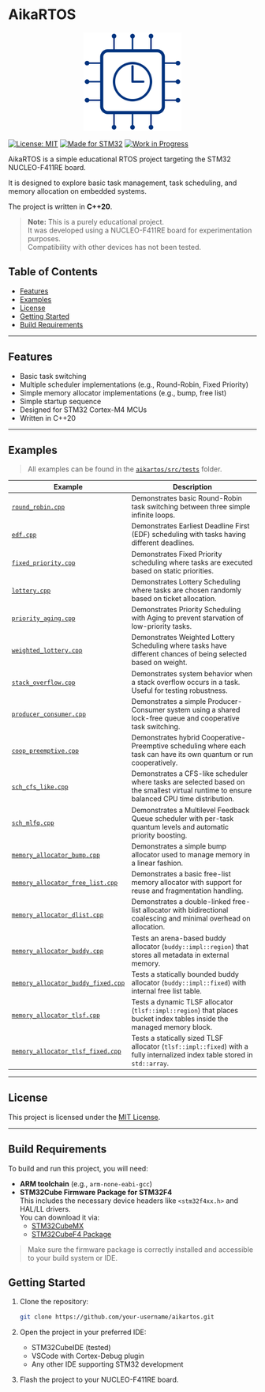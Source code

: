 # AikaRTOS

<p align="center">
  <img src="aikartos_logo.svg" alt="AikaRTOS Logo" width="200"/>
</p>

[![License: MIT](https://img.shields.io/badge/License-MIT-yellow.svg)](LICENSE)
[![Made for STM32](https://img.shields.io/badge/Platform-STM32-blue.svg)](#)
[![Work in Progress](https://img.shields.io/badge/Status-Work%20in%20Progress-orange)](#)

AikaRTOS is a simple educational RTOS project targeting the STM32 NUCLEO-F411RE board.

It is designed to explore basic task management, task scheduling, and memory allocation on embedded systems.

The project is written in **C++20**.

> **Note:** This is a purely educational project.  
> It was developed using a NUCLEO-F411RE board for experimentation purposes.  
> Compatibility with other devices has not been tested.

## Table of Contents
- [Features](#features)
- [Examples](#examples)
- [License](#license)
- [Getting Started](#getting-started)
- [Build Requirements](#build-requirements)

---

## Features

- Basic task switching
- Multiple scheduler implementations (e.g., Round-Robin, Fixed Priority)
- Simple memory allocator implementations (e.g., bump, free list)
- Simple startup sequence
- Designed for STM32 Cortex-M4 MCUs
- Written in C++20

---

## Examples 

> All examples can be found in the [`aikartos/src/tests`](aikartos/src/tests) folder.


| Example | Description |
|------|-------------|
| [`round_robin.cpp`](aikartos/src/tests/round_robin.cpp) | Demonstrates basic Round-Robin task switching between three simple infinite loops. |
| [`edf.cpp`](aikartos/src/tests/edf.cpp) | Demonstrates Earliest Deadline First (EDF) scheduling with tasks having different deadlines. |
| [`fixed_priority.cpp`](aikartos/src/tests/fixed_priority.cpp) | Demonstrates Fixed Priority scheduling where tasks are executed based on static priorities. |
| [`lottery.cpp`](aikartos/src/tests/lottery.cpp) | Demonstrates Lottery Scheduling where tasks are chosen randomly based on ticket allocation. |
| [`priority_aging.cpp`](aikartos/src/tests/priority_aging.cpp) | Demonstrates Priority Scheduling with Aging to prevent starvation of low-priority tasks. |
| [`weighted_lottery.cpp`](aikartos/src/tests/weighted_lottery.cpp) | Demonstrates Weighted Lottery Scheduling where tasks have different chances of being selected based on weight. |
| [`stack_overflow.cpp`](aikartos/src/tests/stack_overflow.cpp) | Demonstrates system behavior when a stack overflow occurs in a task. Useful for testing robustness. |
| [`producer_consumer.cpp`](aikartos/src/tests/producer_consumer.cpp) | Demonstrates a simple Producer-Consumer system using a shared lock-free queue and cooperative task switching. |
| [`coop_preemptive.cpp`](aikartos/src/tests/coop_preemptive.cpp) | Demonstrates hybrid Cooperative-Preemptive scheduling where each task can have its own quantum or run cooperatively. |
| [`sch_cfs_like.cpp`](aikartos/src/tests/sch_cfs_like.cpp) | Demonstrates a CFS-like scheduler where tasks are selected based on the smallest virtual runtime to ensure balanced CPU time distribution.
| [`sch_mlfq.cpp`](aikartos/src/tests/sch_mlfq.cpp) | Demonstrates a Multilevel Feedback Queue scheduler with per-task quantum levels and automatic priority boosting. |
| [`memory_allocator_bump.cpp`](aikartos/src/tests/memory_allocator_bump.cpp) | Demonstrates a simple bump allocator used to manage memory in a linear fashion. |
| [`memory_allocator_free_list.cpp`](aikartos/src/tests/memory_allocator_free_list.cpp) | Demonstrates a basic free-list memory allocator with support for reuse and fragmentation handling. |
| [`memory_allocator_dlist.cpp`](aikartos/src/tests/memory_allocator_dlist.cpp) | Demonstrates a double-linked free-list allocator with bidirectional coalescing and minimal overhead on allocation. |
| [`memory_allocator_buddy.cpp`](aikartos/src/tests/memory_allocator_buddy.cpp) | Tests an arena-based buddy allocator (`buddy::impl::region`) that stores all metadata in external memory.|
| [`memory_allocator_buddy_fixed.cpp`](aikartos/src/tests/memory_allocator_buddy_fixed.cpp) | Tests a statically bounded buddy allocator (`buddy::impl::fixed`) with internal free list table.         |
| [`memory_allocator_tlsf.cpp`](aikartos/src/tests/memory_allocator_tlsf.cpp)         | Tests a dynamic TLSF allocator (`tlsf::impl::region`) that places bucket index tables inside the managed memory block. |
| [`memory_allocator_tlsf_fixed.cpp`](aikartos/src/tests/memory_allocator_tlsf_fixed.cpp) | Tests a statically sized TLSF allocator (`tlsf::impl::fixed`) with a fully internalized index table stored in `std::array`. |

---

## License

This project is licensed under the [MIT License](LICENSE).

---

## Build Requirements

To build and run this project, you will need:

- **ARM toolchain** (e.g., `arm-none-eabi-gcc`)
- **STM32Cube Firmware Package for STM32F4**  
  This includes the necessary device headers like `<stm32f4xx.h>` and HAL/LL drivers.  
  You can download it via:
  - [STM32CubeMX](https://www.st.com/en/development-tools/stm32cubemx.html)
  - [STM32CubeF4 Package](https://www.st.com/en/embedded-software/stm32cubef4.html)

> Make sure the firmware package is correctly installed and accessible to your build system or IDE.

## Getting Started

1. Clone the repository:

   ```bash
   git clone https://github.com/your-username/aikartos.git
   ```

2. Open the project in your preferred IDE:

   * STM32CubeIDE (tested)
   * VSCode with Cortex-Debug plugin
   * Any other IDE supporting STM32 development

3. Flash the project to your NUCLEO-F411RE board.


